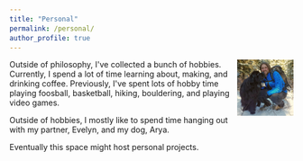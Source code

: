 ```yaml
---
title: "Personal"
permalink: /personal/
author_profile: true
---
```


<img align="right" width = "100" src="/images/johnarya.jpg"> Outside of philosophy, I've collected a bunch of hobbies. Currently, I spend a lot of time learning about, making, and drinking coffee. Previously, I've spent lots of hobby time playing foosball, basketball, hiking, bouldering, and playing video games.

Outside of hobbies, I mostly like to spend time hanging out with my partner, Evelyn, and my dog, Arya. 

Eventually this space might host personal projects. 
